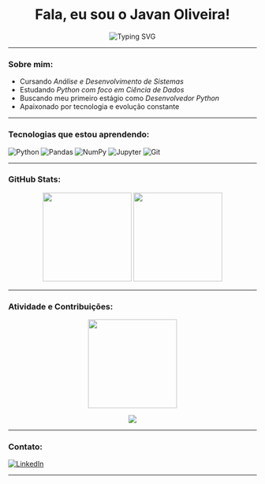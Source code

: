 <h1 align="center">Fala, eu sou o Javan Oliveira!</h1>

<p align="center">
  <img src="https://readme-typing-svg.demolab.com?font=Fira+Code&pause=1000&color=00FFB0&center=true&vCenter=true&width=435&lines=Estudante+de+ADS;Foco+em+Python+para+Dados;Buscando+minha+primeira+oportunidade!" alt="Typing SVG" />
</p>

---

### Sobre mim:

- Cursando *Análise e Desenvolvimento de Sistemas*
- Estudando *Python com foco em Ciência de Dados*
- Buscando meu primeiro estágio como *Desenvolvedor Python*
- Apaixonado por tecnologia e evolução constante

---

### Tecnologias que estou aprendendo:

![Python](https://img.shields.io/badge/Python-3776AB?style=for-the-badge&logo=python&logoColor=white)
![Pandas](https://img.shields.io/badge/Pandas-150458?style=for-the-badge&logo=pandas&logoColor=white)
![NumPy](https://img.shields.io/badge/NumPy-013243?style=for-the-badge&logo=numpy&logoColor=white)
![Jupyter](https://img.shields.io/badge/Jupyter-F37626?style=for-the-badge&logo=jupyter&logoColor=white)
![Git](https://img.shields.io/badge/Git-F05032?style=for-the-badge&logo=git&logoColor=white)

---

### GitHub Stats:

<p align="center">
  <img height="180em" src="https://github-readme-stats.vercel.app/api?username=JavanRosario&show_icons=true&theme=tokyonight" />
  <img height="180em" src="https://github-readme-stats.vercel.app/api/top-langs/?username=JavanRosario&layout=compact&theme=tokyonight" />
</p>

---

### Atividade e Contribuições:

<p align="center">
  <img height="180em" src="https://github-readme-streak-stats.herokuapp.com/?user=JavanRosario&theme=tokyonight" />
</p>

<p align="center">
  <img src="https://github-profile-summary-cards.vercel.app/api/cards/profile-details?username=JavanRosario&theme=tokyonight" />
</p>

---

### Contato:

[![LinkedIn](https://img.shields.io/badge/LinkedIn-blue?style=for-the-badge&logo=linkedin)](https://www.linkedin.com/in/javan-oliveira-269050358)

---

